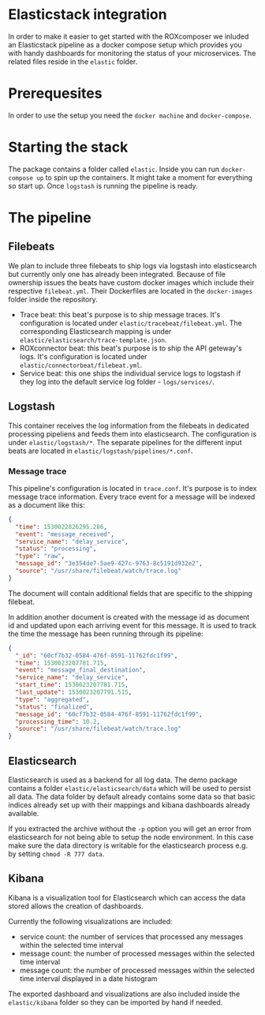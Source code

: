 # Elasticstack integration

In order to make it easier to get started with the ROXcomposer we inluded an Elasticstack pipeline as a docker compose setup which provides you with handy dashboards for monitoring the status
of your microservices. The related files reside in the `elastic` folder.

# Prerequesites

In order to use the setup you need the `docker machine` and `docker-compose`.

# Starting the stack

The package contains a folder called `elastic`. Inside you can run `docker-compose up` to spin up the containers. It might take a moment for everything so start up. Once `logstash` is running the pipeline is ready.

# The pipeline

## Filebeats

We plan to include three filebeats to ship logs via logstash into elasticsearch but currently only one has already been integrated.
Because of file ownership issues the beats have custom docker images which include their respective `filebeat.yml`.
Their Dockerfiles are located in the `docker-images` folder inside the repository.

* Trace beat: this beat's purpose is to ship message traces. It's configuration is located under `elastic/tracebeat/filebeat.yml`. The corresponding Elasticsearch mapping is under `elastic/elasticsearch/trace-template.json`.
* ROXconnector beat: this beat's purpose is to ship the API geteway's logs. It's configuration is located under `elastic/connectorbeat/filebeat.yml`.
* Service beat: this one ships the individual service logs to logstash if they log into the default service log folder - `logs/services/`.

## Logstash

This container receives the log information from the filebeats in dedicated processing pipeliens and feeds them into elasticsearch. The configuration is under `elastic/logstash/*`.
The separate pipelines for the different input beats are located in `elastic/logstash/pipelines/*.conf`.

### Message trace

This pipeline's configuration is located in `trace.conf`. It's purpose is to index message trace information. Every trace event for a message will be indexed as a document like this:

```json
{
  "time": 1530022826295.286,
  "event": "message_received",
  "service_name": "delay_service",
  "status": "processing",
  "type": "raw",
  "message_id": "3e354de7-5ae9-427c-9763-8c5191d932e2",
  "source": "/usr/share/filebeat/watch/trace.log"
}
```

The document will contain additional fields that are specific to the shipping filebeat.

In addition another document is created with the message id as document id and updated upon each arriving event for this message. It is used to track the time the message has been running through its pipeline:

```json
{
  "_id": "60cf7b32-0584-476f-8591-11762fdc1f99",
  "time": 1530023207781.715,
  "event": "message_final_destination",
  "service_name": "delay_service",
  "start_time": 1530023207781.715,
  "last_update": 1530023207791.515,
  "type": "aggregated",
  "status": "finalized",
  "message_id": "60cf7b32-0584-476f-8591-11762fdc1f99",
  "processing_time": 10.2,
  "source": "/usr/share/filebeat/watch/trace.log"
}
```

## Elasticsearch

Elasticsearch is used as a backend for all log data. The demo package contains a folder `elastic/elasticsearch/data` which will be used to persist all data. The data folder by default already contains some data
so that basic indices already set up with their mappings and kibana dashboards already available.


If you extracted the archive without the `-p` option you will get an error from elasticsearch for not being able to setup the node environment. In this case make sure
the data directory is writable for the elasticsearch process e.g. by setting `chmod -R 777 data`.

## Kibana

Kibana is a visualization tool for Elasticsearch which can access the data stored allows the creation of dashboards.

Currently the following visualizations are included:

* service count: the number of services that processed any messages within the selected time interval
* message count: the number of processed messages within the selected time interval
* message count: the number of processed messages within the selected time interval displayed in a date histogram

The exported dashboard and visualizations are also included inside the `elastic/kibana` folder so they can be imported by hand if needed.

